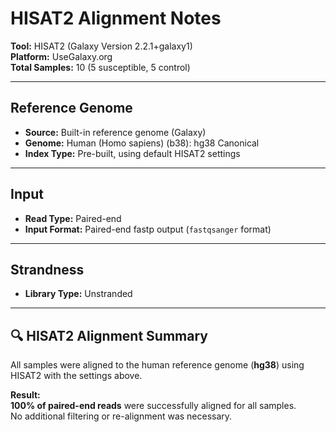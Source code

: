 # HISAT2 Alignment Notes

**Tool:** HISAT2 (Galaxy Version 2.2.1+galaxy1)  
**Platform:** UseGalaxy.org    
**Total Samples:** 10 (5 susceptible, 5 control)

---

## Reference Genome

- **Source:** Built-in reference genome (Galaxy)
- **Genome:** Human (Homo sapiens) (b38): hg38 Canonical
- **Index Type:** Pre-built, using default HISAT2 settings

---

## Input

- **Read Type:** Paired-end
- **Input Format:** Paired-end fastp output (`fastqsanger` format)

---

## Strandness

- **Library Type:** Unstranded  

---

## 🔍 HISAT2 Alignment Summary

All samples were aligned to the human reference genome (**hg38**) using HISAT2 with the settings above.

**Result:**  
 **100% of paired-end reads** were successfully aligned for all samples.  
No additional filtering or re-alignment was necessary.